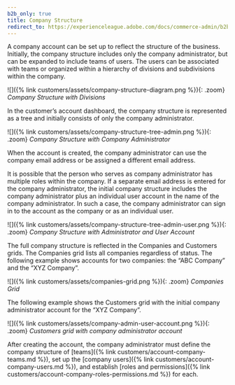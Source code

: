 ```yaml
---
b2b_only: true
title: Company Structure
redirect_to: https://experienceleague.adobe.com/docs/commerce-admin/b2b/companies/users/account-company-structure.html
---
```


A company account can be set up to reflect the structure of the business. Initially, the company structure includes only the company administrator, but can be expanded to include teams of users. The users can be associated with teams or organized within a hierarchy of divisions and subdivisions within the company.

![]({% link customers/assets/company-structure-diagram.png %}){: .zoom}
_Company Structure with Divisions_

In the customer’s account dashboard, the company structure is represented as a tree and initially consists of only the company administrator.

![]({% link customers/assets/company-structure-tree-admin.png %}){: .zoom}
_Company Structure with Company Administrator_

When the account is created, the company administrator can use the company email address or be assigned a different email address.

It is possible that the person who serves as company administrator has multiple roles within the company. If a separate email address is entered for the company administrator, the initial company structure includes the company administrator plus an individual user account in the name of the company administrator. In such a case, the company administrator can sign in to the account as the company or as an individual user.

![]({% link customers/assets/company-structure-tree-admin-user.png %}){: .zoom}
_Company Structure with Administrator and User Account_

The full company structure is reflected in the Companies and Customers grids. The Companies grid lists all companies regardless of status. The following example shows accounts for two companies: the “ABC Company” and the “XYZ Company”.

![]({% link customers/assets/companies-grid.png %}){: .zoom}
_Companies Grid_

The following example shows the Customers grid with the initial company administrator account for the “XYZ Company”.

![]({% link customers/assets/company-admin-user-account.png %}){: .zoom}
_Customers grid with company administrator account_

After creating the account, the company administrator must define the company structure of [teams]({% link customers/account-company-teams.md %}), set up the [company users]({% link customers/account-company-users.md %}), and establish [roles and permissions]({% link customers/account-company-roles-permissions.md %}) for each.
